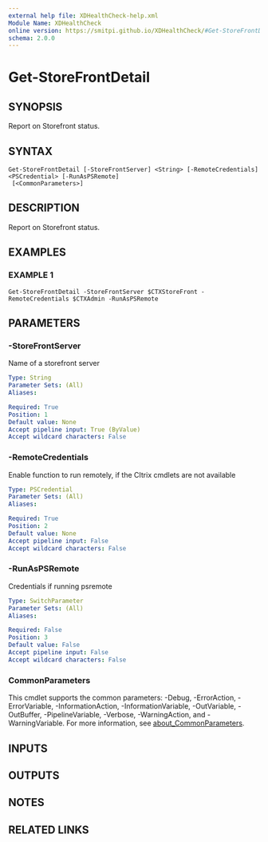 ```yaml
---
external help file: XDHealthCheck-help.xml
Module Name: XDHealthCheck
online version: https://smitpi.github.io/XDHealthCheck/#Get-StoreFrontDetail
schema: 2.0.0
---
```


# Get-StoreFrontDetail

## SYNOPSIS
Report on Storefront status.

## SYNTAX

```
Get-StoreFrontDetail [-StoreFrontServer] <String> [-RemoteCredentials] <PSCredential> [-RunAsPSRemote]
 [<CommonParameters>]
```

## DESCRIPTION
Report on Storefront status.

## EXAMPLES

### EXAMPLE 1
```
Get-StoreFrontDetail -StoreFrontServer $CTXStoreFront -RemoteCredentials $CTXAdmin -RunAsPSRemote
```

## PARAMETERS

### -StoreFrontServer
Name of a storefront server

```yaml
Type: String
Parameter Sets: (All)
Aliases:

Required: True
Position: 1
Default value: None
Accept pipeline input: True (ByValue)
Accept wildcard characters: False
```

### -RemoteCredentials
Enable function to run remotely, if the CItrix cmdlets are not available

```yaml
Type: PSCredential
Parameter Sets: (All)
Aliases:

Required: True
Position: 2
Default value: None
Accept pipeline input: False
Accept wildcard characters: False
```

### -RunAsPSRemote
Credentials if running psremote

```yaml
Type: SwitchParameter
Parameter Sets: (All)
Aliases:

Required: False
Position: 3
Default value: False
Accept pipeline input: False
Accept wildcard characters: False
```

### CommonParameters
This cmdlet supports the common parameters: -Debug, -ErrorAction, -ErrorVariable, -InformationAction, -InformationVariable, -OutVariable, -OutBuffer, -PipelineVariable, -Verbose, -WarningAction, and -WarningVariable. For more information, see [about_CommonParameters](http://go.microsoft.com/fwlink/?LinkID=113216).

## INPUTS

## OUTPUTS

## NOTES

## RELATED LINKS
